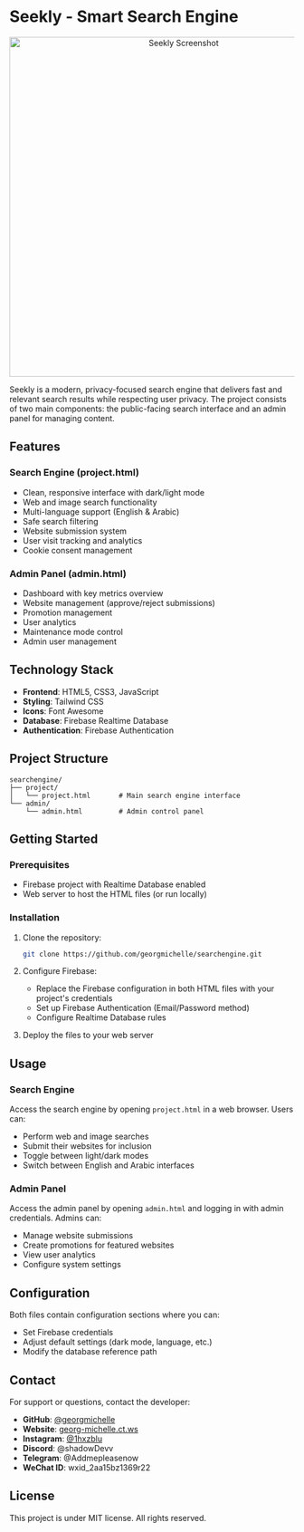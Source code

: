 # Seekly - Smart Search Engine

<p align="center">
  <img src="https://i.ibb.co/Y4jzTXzq/Seeklyphoto.jpg" alt="Seekly Screenshot" width="600"/>
</p>

Seekly is a modern, privacy-focused search engine that delivers fast and relevant search results while respecting user privacy. The project consists of two main components: the public-facing search interface and an admin panel for managing content.

## Features

### Search Engine (project.html)
- Clean, responsive interface with dark/light mode
- Web and image search functionality
- Multi-language support (English & Arabic)
- Safe search filtering
- Website submission system
- User visit tracking and analytics
- Cookie consent management

### Admin Panel (admin.html)
- Dashboard with key metrics overview
- Website management (approve/reject submissions)
- Promotion management
- User analytics
- Maintenance mode control
- Admin user management

## Technology Stack

- **Frontend**: HTML5, CSS3, JavaScript
- **Styling**: Tailwind CSS
- **Icons**: Font Awesome
- **Database**: Firebase Realtime Database
- **Authentication**: Firebase Authentication

## Project Structure

```
searchengine/
├── project/
│   └── project.html       # Main search engine interface
└── admin/
    └── admin.html         # Admin control panel
```

## Getting Started

### Prerequisites
- Firebase project with Realtime Database enabled
- Web server to host the HTML files (or run locally)

### Installation
1. Clone the repository:
   ```bash
   git clone https://github.com/georgmichelle/searchengine.git
   ```

2. Configure Firebase:
   - Replace the Firebase configuration in both HTML files with your project's credentials
   - Set up Firebase Authentication (Email/Password method)
   - Configure Realtime Database rules

3. Deploy the files to your web server

## Usage

### Search Engine
Access the search engine by opening `project.html` in a web browser. Users can:
- Perform web and image searches
- Submit their websites for inclusion
- Toggle between light/dark modes
- Switch between English and Arabic interfaces

### Admin Panel
Access the admin panel by opening `admin.html` and logging in with admin credentials. Admins can:
- Manage website submissions
- Create promotions for featured websites
- View user analytics
- Configure system settings

## Configuration

Both files contain configuration sections where you can:
- Set Firebase credentials
- Adjust default settings (dark mode, language, etc.)
- Modify the database reference path

## Contact

For support or questions, contact the developer:

- **GitHub**: [@georgmichelle](https://github.com/georgmichelle)
- **Website**: [georg-michelle.ct.ws](https://georg-michelle.ct.ws)
- **Instagram**: [@1hxzblu](https://instagram.com/1hxzblu)
- **Discord**: @shadowDevv
- **Telegram**: @Addmepleasenow
- **WeChat ID**: wxid_2aa15bz1369r22

## License

This project is under MIT license. All rights reserved.

